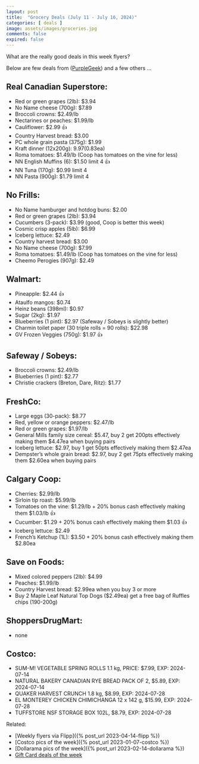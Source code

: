 ```yaml
---
layout: post
title:  "Grocery Deals (July 11 - July 16, 2024)"
categories: [ deals ]
image: assets/images/groceries.jpg
comments: false
expired: false
---
```


What are the really good deals in this week flyers?

Below are few deals from ([PurpleGeek](https://www.reddit.com/user/PurpleGeek/)) and a few others ...

## Real Canadian Superstore:
- Red or green grapes (2lb): $3.94
- No Name cheese (700g): $7.89
- Broccoli crowns: $2.49/lb
- Nectarines or peaches: $1.99/lb
- Cauliflower: $2.99 &#128077;
- Country Harvest bread: $3.00
- PC whole grain pasta (375g): $1.99
- Kraft dinner (12x200g): $9.97 ($0.83ea)
- Roma tomatoes: $1.49/lb (Coop has tomatoes on the vine for less)
- NN English Muffins (6): $1.50 limit 4 &#128077;
- NN Tuna (170g): $0.99 limit 4
- NN Pasta (900g): $1.79 limit 4

## No Frills:
- No Name hamburger and hotdog buns: $2.00
- Red or green grapes (2lb): $3.94
- Cucumbers (3-pack): $3.99 (good, Coop is better this week)
- Cosmic crisp apples (5lb): $6.99
- Iceberg lettuce: $2.49
- Country harvest bread: $3.00
- No Name cheese (700g): $7.99
- Roma tomatoes: $1.49/lb (Coop has tomatoes on the vine for less)
- Cheemo Perogies (907g): $2.49

## Walmart:
- Pineapple: $2.44 &#128077;
- Ataulfo mangos: $0.74
- Heinz beans (398ml): $0.97
- Sugar (2kg): $1.97
- Blueberries (1 pint): $2.97 (Safeway / Sobeys is slightly better)
- Charmin toilet paper (30 triple rolls = 90 rolls): $22.98
- GV Frozen Veggies (750g): $1.97 &#128077;

## Safeway / Sobeys:
- Broccoli crowns: $2.49/lb
- Blueberries (1 pint): $2.77
- Christie crackers (Breton, Dare, Ritz): $1.77

## FreshCo:
- Large eggs (30-pack): $8.77
- Red, yellow or orange peppers: $2.47/lb
- Red or green grapes: $1.97/lb
- General Mills family size cereal: $5.47, buy 2 get 200pts effectively making them $4.47ea when buying pairs
- Iceberg lettuce: $2.97, buy 1 get 50pts effectively making them $2.47ea
- Dempster’s whole grain bread: $2.97, buy 2 get 75pts effectively making them $2.60ea when buying pairs

## Calgary Coop:
- Cherries: $2.99/lb
- Sirloin tip roast: $5.99/lb
- Tomatoes on the vine: $1.29/lb + 20% bonus cash effectively making them $1.03/lb  &#128077;
- Cucumber: $1.29 + 20% bonus cash effectively making them $1.03 &#128077;
- Iceberg lettuce: $2.49
- French’s Ketchup (1L): $3.50 + 20% bonus cash effectively making them $2.80ea

## Save on Foods:
- Mixed colored peppers (2lb): $4.99
- Peaches: $1.99/lb
- Country Harvest bread: $2.99ea when you buy 3 or more
- Buy 2 Maple Leaf Natural Top Dogs ($2.49ea) get a free bag of Ruffles chips (190-200g)

## ShoppersDrugMart:
- none
<!-- - Eggs (12): $3.79, Sat/Sun only
- NN (1kg) or Blue Menu (750g) Peanut Butter: $3.99, Sat/Sun only -->

## Costco:
- SUM-M! VEGETABLE SPRING ROLLS 1.1 kg, PRICE: $7.99, EXP: 2024-07-14
- NATURAL BAKERY CANADIAN RYE BREAD PACK OF 2, $5.89, EXP: 2024-07-14
- QUAKER HARVEST CRUNCH 1.8 kg, $8.99, EXP: 2024-07-28
- EL MONTEREY CHICKEN CHIMICHANGA 12 x 142 g, $15.99, EXP: 2024-07-28
- TUFFSTORE NSF STORAGE BOX 102L, $8.79, EXP: 2024-07-28


Related:
 - [Weekly flyers via Flipp]({% post_url 2023-04-14-flipp %})
 - [Costco pics of the week]({% post_url 2023-01-07-costco %})
 - [Dollarama pics of the week]({% post_url 2023-02-14-dollarama %})
 - [Gift Card deals of the week](https://forums.redflagdeals.com/various-retailers-gift-cards-deals-discounts-2024-2666408)

 